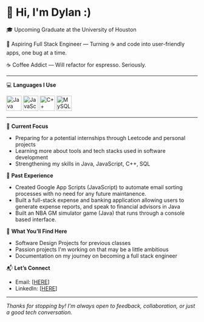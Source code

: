 # 👋 Hi, I'm Dylan :)

🎓 Upcoming Graduate at the University of Houston

🎯 Aspiring Full Stack Engineer — Turning ☕ and code into user-friendly apps, one bug at a time.

☕ Coffee Addict — Will refactor for espresso. Seriously.

---
💻 **Languages I Use** 

<p align="left"> <img src="https://cdn.jsdelivr.net/gh/devicons/devicon/icons/java/java-original.svg" alt="Java" width="40" height="40"/> <img src="https://cdn.jsdelivr.net/gh/devicons/devicon/icons/javascript/javascript-original.svg" alt="JavaScript" width="40" height="40"/> <img src="https://cdn.jsdelivr.net/gh/devicons/devicon/icons/cplusplus/cplusplus-original.svg" alt="C++" width="40" height="40"/> <img src="https://cdn.jsdelivr.net/gh/devicons/devicon/icons/mysql/mysql-original.svg" alt="MySQL" width="40" height="40"/> </p>

---
🔧 **Current Focus**
- Preparing for a potential internships through Leetcode and personal projects
- Learning more about tools and tech stacks used in software development
- Strengthening my skills in Java, JavaScript, C++, SQL

💼 **Past Experience**
- Created Google App Scripts (JavaScript) to automate email sorting processes with no need for any future maintanence.
- Built a full-stack expense and banking application allowing users to generate expense reports, and speak to financial advisors in Java
- Built an NBA GM simulator game (Java) that runs through a console based interface.

🚀 **What You’ll Find Here**
- Software Design Projects for previous classes
- Passion projects I'm working on that may be a little ambitious
- Documentation on my journey on becoming a full stack engineer

📬 **Let’s Connect**
- Email: [[HERE](dylannan52@gmail.com)]
- LinkedIn: [[HERE](https://www.linkedin.com/in/dylan-nanthavongdouangsy/)]

---

*Thanks for stopping by! I'm always open to feedback, collaboration, or just a good tech conversation.*
